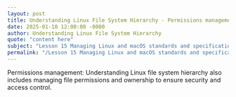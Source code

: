 ```yaml
---
layout: post
title: Understanding Linux File System Hierarchy - Permissions management
date: 2025-01-10 12:00:00 -0000
author: Understanding Linux File System Hierarchy
quote: "content here"
subject: "Lesson 15 Managing Linux and macOS standards and specifications"
permalink: "/Lesson 15 Managing Linux and macOS standards and specifications/Understanding Linux File System Hierarchy/Understanding Linux File System Hierarchy - Permissions management"
---
```


Permissions management: Understanding Linux file system hierarchy also includes managing file permissions and ownership to ensure security and access control.
